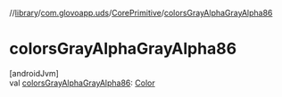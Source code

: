 //[library](../../../index.md)/[com.glovoapp.uds](../index.md)/[CorePrimitive](index.md)/[colorsGrayAlphaGrayAlpha86](colors-gray-alpha-gray-alpha86.md)

# colorsGrayAlphaGrayAlpha86

[androidJvm]\
val [colorsGrayAlphaGrayAlpha86](colors-gray-alpha-gray-alpha86.md): [Color](https://developer.android.com/reference/kotlin/androidx/compose/ui/graphics/Color.html)
